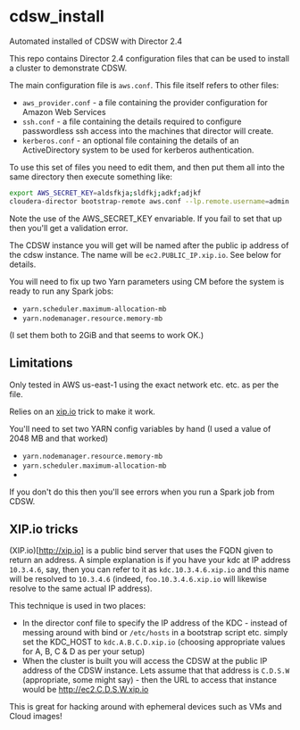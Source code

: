 # cdsw_install
Automated installed of CDSW with Director 2.4

This repo contains Director 2.4 configuration files that can be used to install a cluster to demonstrate CDSW.

The main configuration file is `aws.conf`. This file itself refers to other files:
* `aws_provider.conf` - a file containing the provider configuration for Amazon Web Services
* `ssh.conf` - a file containing the details required to configure passwordless ssh access into the machines that director will create.
* `kerberos.conf` - an optional file containing the details of an ActiveDirectory system to be used for kerberos authentication.

To use this set of files you need to edit them, and then put them all into the same directory then execute something like:
```sh
export AWS_SECRET_KEY=aldsfkja;sldfkj;adkf;adjkf
cloudera-director bootstrap-remote aws.conf --lp.remote.username=admin --lp.remote.password=admin
```
Note the use of the AWS_SECRET_KEY envariable. If you fail to set that up then you'll get a validation error.

The CDSW instance you will get will be named after the public ip address of the cdsw instance. The name will be `ec2.PUBLIC_IP.xip.io`. See below for details.

You will need to fix up two Yarn parameters using CM before the system is ready to run any Spark jobs:

+ `yarn.scheduler.maximum-allocation-mb`
+ `yarn.nodemanager.resource.memory-mb`

(I set them both to 2GiB and that seems to work OK.)


## Limitations
Only tested in AWS us-east-1 using the exact network etc. etc. as per the file.

Relies on an [xip.io](http://xip.io) trick to make it work.

You'll need to set two YARN config variables by hand (I used a value of 2048 MB and that worked)
+ `yarn.nodemanager.resource.memory-mb`
+ `yarn.scheduler.maximum-allocation-mb`
+ 
If you don't do this then you'll see errors when you run a Spark job from CDSW.

## XIP.io tricks
(XIP.io)[http://xip.io] is a public bind server that uses the FQDN given to return an address. A simple explanation is if you have your kdc at IP address `10.3.4.6`, say, then you can refer to it as `kdc.10.3.4.6.xip.io` and this name will be resolved to `10.3.4.6` (indeed, `foo.10.3.4.6.xip.io` will likewise resolve to the same actual IP address).

This technique is used in two places:
+ In the director conf file to specify the IP address of the KDC - instead of messing around with bind or `/etc/hosts` in a bootstrap script etc. simply set the KDC_HOST to `kdc.A.B.C.D.xip.io` (choosing appropriate values for A, B, C & D as per your setup)
+ When the cluster is built you will access the CDSW at the public IP address of the CDSW instance. Lets assume that that address is `C.D.S.W` (appropriate, some might say) - then the URL to access that instance would be http://ec2.C.D.S.W.xip.io

This is great for hacking around with ephemeral devices such as VMs and Cloud images!
